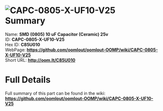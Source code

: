 
![CAPC-0805-X-UF10-V25](https://github.com/oomlout/oomlout-OOMP/blob/master/parts/CAPC-0805-X-UF10-V25/CAPC-0805-X-UF10-V25_420.jpg)   
Summary
=================
  
Name: __SMD (0805) 10 uF Capacitor (Ceramic) 25v__    
ID: __CAPC-0805-X-UF10-V25__   
Hex ID: __C85U010__   
WebPage: __https://github.com/oomlout/oomlout-OOMP/wiki/CAPC-0805-X-UF10-V25__   
Short URL: __http://oom.lt/C85U010__   

Full Details
==========================
Full summary of this part can be found in the wiki:   
__https://github.com/oomlout/oomlout-OOMP/wiki/CAPC-0805-X-UF10-V25__    

